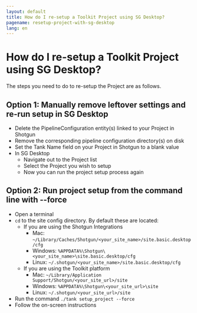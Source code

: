 ```yaml
---
layout: default
title: How do I re-setup a Toolkit Project using SG Desktop?
pagename: resetup-project-with-sg-desktop
lang: en
---
```


# How do I re-setup a Toolkit Project using SG Desktop?

The steps you need to do to re-setup the Project are as follows.

## Option 1: Manually remove leftover settings and re-run setup in SG Desktop

- Delete the PipelineConfiguration entity(s) linked to your Project in Shotgun
- Remove the corresponding pipeline configuration directory(s) on disk
- Set the Tank Name field on your Project in Shotgun to a blank value
- In SG Desktop
    - Navigate out to the Project list
    - Select the Project you wish to setup
    - Now you can run the project setup process again

## Option 2: Run project setup from the command line with --force

- Open a terminal
- `cd` to the site config directory. By default these are located:
    - If you are using the Shotgun Integrations
        - Mac: `~/Library/Caches/Shotgun/<your_site_name>/site.basic.desktop/cfg`
        - Windows: `%APPDATA%\Shotgun\<your_site_name>\site.basic.desktop/cfg`
        - Linux: `~/.shotgun/<your_site_name>/site.basic.desktop/cfg`
    - If you are using the Toolkit platform
        - Mac: `~/Library/Application Support/Shotgun/<your_site_url>/site`
        - Windows: `%APPDATA%\Shotgun\<your_site_url>\site`
        - Linux: `~/.shotgun/<your_site_url>/site`
- Run the command `./tank setup_project --force`
- Follow the on-screen instructions